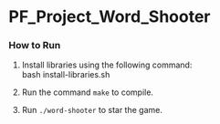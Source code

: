 # PF_Project_Word_Shooter

### How to Run

1. Install libraries using the following command:  
   bash install-libraries.sh

2. Run the command `make` to compile.

3. Run `./word-shooter` to star the game.
